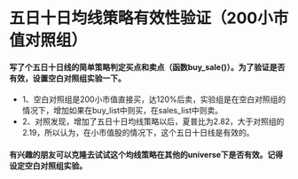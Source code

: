 # 五日十日均线策略有效性验证（200小市值对照组）

#### 写了个五日十日线的简单策略判定买点和卖点（函数buy_sale()）。为了验证是否有效，设置空白对照组实验一下。
* 1、空白对照组是200小市值直接买，达120%后卖，实验组是在空白对照组的情况下，增加如果在buy_list中则买，在sales_list中则卖。
* 2、对照发现，增加了五日十日均线策略以后，夏普比为2.82，大于对照组的2.19，所以认为，在小市值股的情况下，这个五日十日线是有效的。

#### 有兴趣的朋友可以克隆去试试这个均线策略在其他的universe下是否有效。记得设定空白对照组实验。
